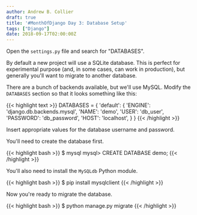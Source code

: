 ```yaml
---
author: Andrew B. Collier
draft: true
title: '#MonthOfDjango Day 3: Database Setup'
tags: ["Django"]
date: 2018-09-17T02:00:00Z
---
```


<!-- https://docs.djangoproject.com/en/2.1/intro/tutorial02/ -->

Open the `settings.py` file and search for "DATABASES".

By default a new project will use a SQLite database. This is perfect for experimental purpose (and, in some cases, can work in production), but generally you'll want to migrate to another database.

There are a bunch of backends available, but we'll use MySQL. Modify the `DATABASES` section so that it looks something like this:

{{< highlight text >}}
DATABASES = {
        'default': {
            'ENGINE': 'django.db.backends.mysql',
            'NAME': 'demo',
            'USER': 'db_user',
            'PASSWORD': 'db_password',
            'HOST': 'localhost',
        }
}
{{< /highlight >}}

Insert appropriate values for the database username and password.

You'll need to create the database first.

{{< highlight bash >}}
$ mysql
mysql> CREATE DATABASE demo;
{{< /highlight >}}

You'll also need to install the `MySQLdb` Python module.

{{< highlight bash >}}
$ pip install mysqlclient
{{< /highlight >}}

Now you're ready to migrate the database.

{{< highlight bash >}}
$ python manage.py migrate
{{< /highlight >}}
